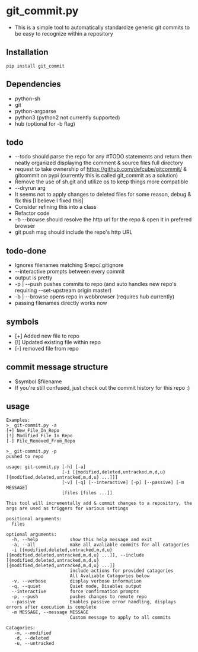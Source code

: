 # git_commit.py

* This is a simple tool to automatically standardize generic git commits to be easy to recognize within a repository

## Installation
`pip install git_commit`

## Dependencies
* python-sh
* git
* python-argparse
* python3 (python2 not currently supported)
* hub (optional for -b flag)

## todo
* --todo should parse the repo for any #TODO statements and return then neatly organized displaying the comment & source files full directory 
* request to take ownership of https://github.com/defcube/gitcommit/ & gitcommit on pypi (currently this is called git_commit as a solution)
* Remove the use of sh.git and utilize os to keep things more compatible
* --dryrun arg
* It seems not to apply changes to deleted files for some reason, debug & fix this [I believe I fixed this]
* Consider refining this into a class
* Refactor code
* -b --browse should resolve the http url for the repo & open it in prefered browser
* git push msg should include the repo's http URL

## todo-done
* Ignores filenames matching $repo/.gitignore
* --interactive prompts between every commit
* output is pretty
* -p | --push pushes commits to repo (and auto handles new repo's requiring --set-upstream origin master)
* -b | --browse opens repo in webbrowser (requires hub currently)
* passing filenames directly works now

## symbols
* [+] Added new file to repo
* [!] Updated existing file within repo
* [-] removed file from repo

## commit message structure
* $symbol $filename
* If you're still confused, just check out the commit history for this repo :)

## usage
```
Examples:
>_ git-commit.py -a
[+] New_File_In_Repo
[!] Modified_File_In_Repo
[-] File_Removed_From_Repo

>_ git-commit.py -p
pushed to repo
```
```
usage: git-commit.py [-h] [-a]
                     [-i [{modified,deleted,untracked,m,d,u} [{modified,deleted,untracked,m,d,u} ...]]]
                     [-v] [-q] [--interactive] [-p] [--passive] [-m MESSAGE]
                     [files [files ...]]

This tool will incrementally add & commit changes to a repository, the args are used as triggers for various settings

positional arguments:
  files

optional arguments:
  -h, --help            show this help message and exit
  -a, --all             make all avaliable commits for all catagories
  -i [{modified,deleted,untracked,m,d,u} [{modified,deleted,untracked,m,d,u} ...]], --include [{modified,deleted,untracked,m,d,u} [{modified,deleted,untracked,m,d,u} ...]]
                        include actions for provided catagories
                        All Avaliable Catagories below
  -v, --verbose         display verbose information
  -q, --quiet           Quiet mode, Disables output
  --interactive         force confirmation prompts
  -p, --push            pushes changes to remote repo
  --passive             Enables passive error handling, displays errors after execution is complete
  -m MESSAGE, --message MESSAGE
                        Custom message to apply to all commits

Catagories: 
   -m, --modified
   -d, --deleted
   -u, --untracked
```
